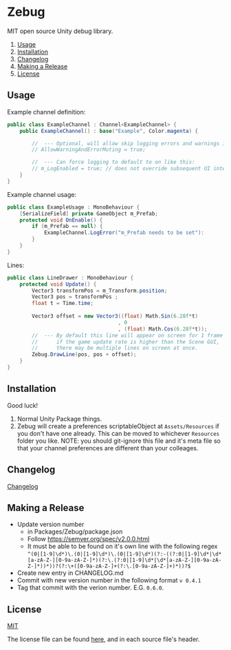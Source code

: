 Zebug
========

MIT open source Unity debug library.

1. [Usage](#Usage)
1. [Installation](#Installation)
1. [Changelog](#Changelog)
1. [Making a Release](#Making-a-Release)
1. [License](#license)

Usage
-----

Example channel definition:
```C#
public class ExampleChannel : Channel<ExampleChannel> {
    public ExampleChannel() : base("Example", Color.magenta) {

        //  --- Optional, will allow skip logging errors and warnings in a non-editor build
        // AllowWarningAndErrorMuting = true;

        //  --- Can force logging to default to on like this:
        // m_LogEnabled = true; // does not override subsequent UI interactions
    }
}
```
Example channel usage:
```C#
public class ExampleUsage : MonoBehaviour {
    [SerializeField] private GameObject m_Prefab;
    protected void OnEnable() {
        if (m_Prefab == null) {
            ExampleChannel.LogError("m_Prefab needs to be set"):
        }
    }
}
```

Lines:
```C#
public class LineDrawer : MonoBehaviour {
    protected void Update() {
        Vector3 transformPos = m_Transform.position;
        Vector3 pos = transformPos ;
        float t = Time.time;
        
        Vector3 offset = new Vector3((float) Math.Sin(6.28f*t)
                                    , 0
                                    , (float) Math.Cos(6.28f*t));
        //  --- By default this line will appear on screen for 1 frame
        //      if the game update rate is higher than the Scene GUI, 
        //      there may be multiple lines on screen at once.      
        Zebug.DrawLine(pos, pos + offset);
    }
}
```

Installation
------------
Good luck!
1) Normal Unity Package things.
1) Zebug will create a preferences scriptableObject at `Assets/Resources` if you don't have one 
   already. This can be moved to whichever `Resources` folder you like. NOTE: you should git-ignore 
   this file and it's meta file so that your channel preferences are different than your colleages.

Changelog
---------
[Changelog](CHANGELOG.md)

Making a Release
----------------
* Update version number 
    * in Packages/Zebug/package.json
    * Follow https://semver.org/spec/v2.0.0.html 
    * It must be able to be found on it's own line with the following regex
      `^(0|[1-9]\d*)\.(0|[1-9]\d*)\.(0|[1-9]\d*)(?:-((?:0|[1-9]\d*|\d*[a-zA-Z-][0-9a-zA-Z-]*)(?:\.(?:0|[1-9]\d*|\d*[a-zA-Z-][0-9a-zA-Z-]*))*))?(?:\+([0-9a-zA-Z-]+(?:\.[0-9a-zA-Z-]+)*))?$`
* Create new entry in CHANGELOG.md
* Commit with new version number in the following format `v 0.4.1`
* Tag that commit with the verion number. E.G. `0.6.0`.

License
-------

[MIT](https://choosealicense.com/licenses/mit/)

The license file can be found [here](license.md), and in each source file's header.